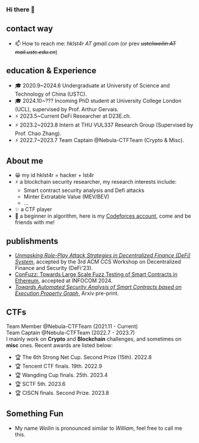 ### Hi there 👋

<!--
**hklst4r/hklst4r** is a ✨ _special_ ✨ repository because its `README.md` (this file) appears on your GitHub profile.

Here are some ideas to get you started:

- 🔭 I’m currently working on ...
- 🌱 I’m currently learning ...
- 👯 I’m looking to collaborate on ...
- 🤔 I’m looking for help with ...
- 💬 Ask me about ...
- 📫 How to reach me: ...
- 😄 Pronouns: ...
- ⚡ Fun fact: ...
-->
<!-- ![github-stats](https://github-readme-stats.vercel.app/api?username=hklst4r&show_icons=true&line_height=25&hide_title=true)
![langs-stats](https://github-readme-stats.vercel.app/api/top-langs/?username=hklst4r&layout=compact)
 -->
## contact way
- 📫 How to reach me: *hklst4r AT gmail.com* (or prev ~~*ustcliweilin AT mail.ustc.edu.cn*~~)

## education & Experience

- 🎓 2020.9~2024.6 Undergraduate at University of Science and Technology of China (USTC).
- 🎓 2024.10~??? Incoming PhD student at University College London (UCL), supervised by Prof. Arthur Gervais.
- ⚡ 2023.5~Current DeFi Researcher at D23E.ch.
- ⚡ 2023.2~2023.8 Intern at THU VUL337 Research Group (Supervised by Prof. Chao Zhang).
- ⚡ 2022.7~2023.7 Team Captain @Nebula-CTFTeam (Crypto & Misc).



## About me
- 😀 my id hklst4r = hacker + lst4r
- ⚡ a blockchain security researcher, my research interests include:
    - Smart contract security analysis and Defi attacks
    - Minter Extratable Value (MEV/BEV)
    - ...
- ✨ a CTF player
- 🌱 a beginner in algorithm, here is my [Codeforces account](https://codeforces.com/profile/hklst4r), come and be friends with me!

## publishments
- [_Unmasking Role-Play Attack Strategies in Decentralized Finance (DeFi) System_](https://doi.org/10.1145/3605768.3623545), accepted by the 3rd ACM CCS Workshop on Decentralized Finance and Security (DeFi'23).
- [ConFuzz: Towards Large Scale Fuzz Testing of Smart Contracts in Ethereum](https://infocom2024.ieee-infocom.org/program/accepted-paper-list-main-conference), accepted at INFOCOM 2024.
- [*Towards Automated Security Analysis of Smart Contracts based on Execution Property Graph*](https://arxiv.org/abs/2305.14046), Arxiv pre-print.

## CTFs
Team Member  @Nebula-CTFTeam (2021.11 - Current)\
Team Captain @Nebula-CTFTeam (2022.7 - 2023.7)\
I mainly work on **Crypto** and **Blockchain** challenges, and sometimes on **misc** ones. Recent awards are listed below:
- 🏆 The 6th Strong Net Cup. Second Prize (15th). 2022.8
- 🏆 Tencent CTF finals. 19th. 2022.9
- 🏆 Wangding Cup finals. 25th. 2023.4
- 🏆 SCTF 5th. 2023.6
- 🏆 CISCN finals. Second Prize. 2023.8

## Something Fun
- My name *Weilin* is pronounced similar to *William*, feel free to call me this.

